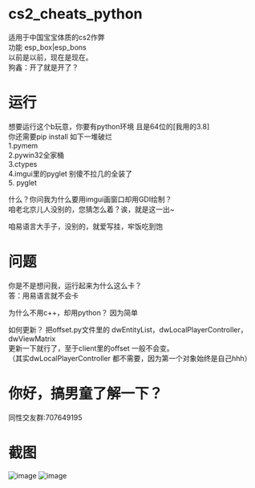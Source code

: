 # cs2_cheats_python
适用于中国宝宝体质的cs2作弊  
功能 esp_box|esp_bons  
以前是以前，现在是现在。  
狗鑫：开了就是开了？
# 运行
想要运行这个b玩意，你要有python环境 且是64位的[我用的3.8]  
你还需要pip install 如下一堆破烂  
1.pymem  
2.pywin32全家桶  
3.ctypes  
4.imgui里的pyglet 别傻不拉几的全装了  
5. pyglet  
  
什么？你问我为什么要用imgui画窗口却用GDI绘制？   
咱老北京儿人没别的，您猜怎么着？诶，就是这一出~  

咱易语言大手子，没别的，就爱写挂，牢饭吃到饱  

# 问题
你是不是想问我，运行起来为什么这么卡？  
答：用易语言就不会卡  

为什么不用c++，却用python？ 
因为简单  

如何更新？
把offset.py文件里的 dwEntityList，dwLocalPlayerController，dwViewMatrix  
更新一下就行了，至于client里的offset 一般不会变。  
（其实dwLocalPlayerController 都不需要，因为第一个对象始终是自己hhh） 
# 你好，搞男童了解一下？
同性交友群:707649195  
# 截图
![image](https://github.com/Retmon403/cs2_cheats_python/blob/main/1.png)
![image](https://github.com/Retmon403/cs2_cheats_python/blob/main/2.png)
